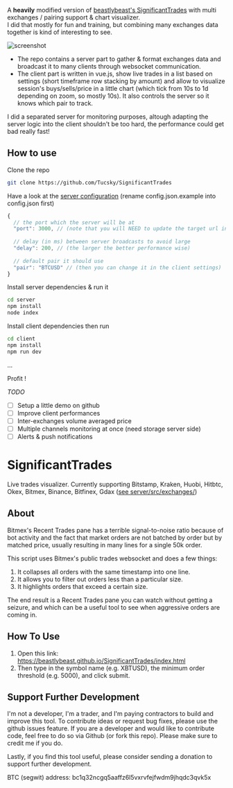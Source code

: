 A **heavily** modified version of [beastlybeast's SignificantTrades](https://github.com/beastlybeast/SignificantTrades) with multi exchanges / pairing support & chart visualizer.<br/>
I did that mostly for fun and training, but combining many exchanges data together is kind of interesting to see. 

![screenshot](https://i.imgur.com/j3iP8ds.gif)

- The repo contains a server part to gather & format exchanges data and broadcast it to many clients through websocket communication. 
- The client part is written in vue.js, show live trades in a list based on settings (short timeframe row stacking by amount) and allow to visualize session's buys/sells/price in a little chart (which tick from 10s to 1d depending on zoom, so mostly 10s). It also controls the server so it knows which pair to track.

I did a separated server for monitoring purposes, altough adapting the server logic into the client shouldn't be too hard, the performance could get bad really fast!

## How to use
Clone the repo

```bash
git clone https://github.com/Tucsky/SignificantTrades
```

Have a look at the [server configuration](server/config.json.example) (rename config.json.example into config.json first)

```js
{
  // the port which the server will be at 
  "port": 3000, // (note that you will NEED to update the target url in [client/src/services/socket.js](client/src/services/socket.js))
  
  // delay (in ms) between server broadcasts to avoid large
  "delay": 200, // (the larger the better performance wise)
  
  // default pair it should use 
  "pair": "BTCUSD" // (then you can change it in the client settings)
}
```

Install server dependencies & run it

```bash
cd server
npm install
node index
```

Install client dependencies then run

```bash
cd client
npm install
npm run dev
```

...

Profit !

*TODO*
- [ ] Setup a little demo on github
- [ ] Improve client performances
- [ ] Inter-exchanges volume averaged price
- [ ] Multiple channels monitoring at once (need storage server side)
- [ ] Alerts & push notifications

# SignificantTrades
Live trades visualizer.
Currently supporting Bitstamp, Kraken, Huobi, Hitbtc, Okex, Bitmex, Binance, Bitfinex, Gdax ([see server/src/exchanges/](server/src/exchanges))

## About
Bitmex's Recent Trades pane has a terrible signal-to-noise ratio because of bot activity and the fact that market orders are not batched by order but by matched price, usually resulting in many lines for a single 50k order.

This script uses Bitmex's public trades websocket and does a few things:

1. It collapses all orders with the same timestamp into one line.
2. It allows you to filter out orders less than a particular size.
3. It highlights orders that exceed a certain size.

The end result is a Recent Trades pane you can watch without getting a seizure, and which can be a useful tool to see when aggressive orders are coming in.

## How To Use
1. Open this link: https://beastlybeast.github.io/SignificantTrades/index.html
2. Then type in the symbol name (e.g. XBTUSD), the minimum order threshold (e.g. 5000), and click submit.

## Support Further Development
I'm not a developer, I'm a trader, and I'm paying contractors to build and improve this tool. To contribute ideas or request bug fixes, please use the github issues feature. If you are a developer and would like to contribute code, feel free to do so via Github (or fork this repo). Please make sure to credit me if you do.

Lastly, if you find this tool useful, please consider sending a donation to support further development. 

BTC (segwit) address: bc1q32ncgq5aaffz6l5vxrvfejfwdm9jhqdc3qvk5x